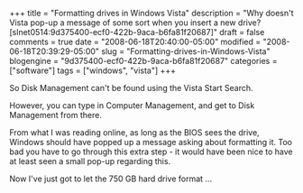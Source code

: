 +++
title = "Formatting drives in Windows Vista"
description = "Why doesn't Vista pop-up a message of some sort when you insert a new drive? [slnet0514:9d375400-ecf0-422b-9aca-b6fa81f20687]"
draft = false
comments = true
date = "2008-06-18T20:40:00-05:00"
modified = "2008-06-18T20:39:29-05:00"
slug = "Formatting-drives-in-Windows-Vista"
blogengine = "9d375400-ecf0-422b-9aca-b6fa81f20687"
categories = ["software"]
tags = ["windows", "vista"]
+++

<p>
So Disk Management can&#39;t be found using the Vista Start Search. 
</p>
<p>
However, you can&nbsp;type in&nbsp;Computer Management, and get to Disk Management from there. 
</p>
<p>
From what I was reading online, as long as the BIOS sees the drive, Windows should have popped up a message asking about formatting it. Too bad you have to go through this extra step - it would have been nice to have at least seen a small pop-up regarding this. 
</p>
<p>
Now I&#39;ve just got to let the 750 GB hard drive format ... 
</p>

